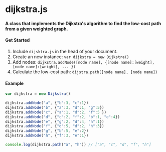 # dijkstra.js
#### A class that implements the Dijkstra's algorithm to find the low-cost path from a given weighted graph.

#### Get Started

1. Include `dijsktra.js` in the head of your document.
2. Create an new instance: `var dijkstra = new Dijkstra()`
3. Add nodes: `dijkstra.addNode([node name], {[node name]:[weight], [node name]:[weight], ... })`
4. Calculate the low-cost path: `dijstra.path([node name], [node name])`

#### Example

```javascript
var dijkstra = new Dijkstra()

dijkstra.addNode("a", {"b":3, "c":1})
dijkstra.addNode("b", {"a":3, "d":1, "g":5})
dijkstra.addNode("c", {"a":1, "d":2, "f":5 })
dijkstra.addNode("d", {"c":2, "f":2, "b":1, "e":4})
dijkstra.addNode("e", {"g":2, "d":4, "h":1})
dijkstra.addNode("f", {"d":5, "d":2, "h":3})
dijkstra.addNode("g", {"b":5, "e":2})
dijkstra.addNode("h", {"f":3, "e":1})

console.log(dijkstra.path("a", "h")) // ["a", "c", "d", "f", "h"]
```
